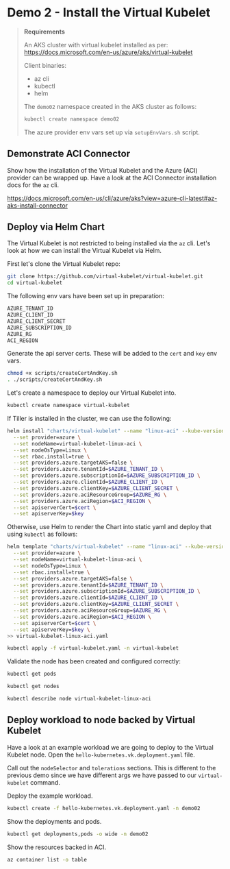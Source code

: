 # Demo 2 - Install the Virtual Kubelet

> **Requirements**
>
> An AKS cluster with virtual kubelet installed as per: https://docs.microsoft.com/en-us/azure/aks/virtual-kubelet
>
> Client binaries:
> - az cli
> - kubectl
> - helm
>
> The `demo02` namespace created in the AKS cluster as follows:
>
> ```bash
> kubectl create namespace demo02
> ```
> 
> The azure provider env vars set up via `setupEnvVars.sh` script.

## Demonstrate ACI Connector

Show how the installation of the Virtual Kubelet and the Azure (ACI) provider can be wrapped up. Have a look at the ACI Connector installation docs for the `az` cli.

https://docs.microsoft.com/en-us/cli/azure/aks?view=azure-cli-latest#az-aks-install-connector

## Deploy via Helm Chart

The Virtual Kubelet is not restricted to being installed via the `az` cli. Let's look at how we can install the Virtual Kubelet via Helm.

First let's clone the Virtual Kubelet repo:

```bash
git clone https://github.com/virtual-kubelet/virtual-kubelet.git
cd virtual-kubelet
```

The following env vars have been set up in preparation:

```bash
AZURE_TENANT_ID
AZURE_CLIENT_ID
AZURE_CLIENT_SECRET
AZURE_SUBSCRIPTION_ID
AZURE_RG
ACI_REGION
```

Generate the api server certs. These will be added to the `cert` and `key` env vars.

```bash
chmod +x scripts/createCertAndKey.sh
. ./scripts/createCertAndKey.sh
```

Let's create a namespace to deploy our Virtual Kubelet into.

```bash
kubectl create namespace virtual-kubelet
```

If Tiller is installed in the cluster, we can use the following:

```bash
helm install "charts/virtual-kubelet" --name "linux-aci" --kube-version "1.11" --namespace "virtual-kubelet" \
  --set provider=azure \
  --set nodeName=virtual-kubelet-linux-aci \
  --set nodeOsType=Linux \
  --set rbac.install=true \
  --set providers.azure.targetAKS=false \
  --set providers.azure.tenantId=$AZURE_TENANT_ID \
  --set providers.azure.subscriptionId=$AZURE_SUBSCRIPTION_ID \
  --set providers.azure.clientId=$AZURE_CLIENT_ID \
  --set providers.azure.clientKey=$AZURE_CLIENT_SECRET \
  --set providers.azure.aciResourceGroup=$AZURE_RG \
  --set providers.azure.aciRegion=$ACI_REGION \
  --set apiserverCert=$cert \
  --set apiserverKey=$key
```

Otherwise, use Helm to render the Chart into static yaml and deploy that using `kubectl` as follows:

```bash
helm template "charts/virtual-kubelet" --name "linux-aci" --kube-version "1.11" --namespace "virtual-kubelet" \
  --set provider=azure \
  --set nodeName=virtual-kubelet-linux-aci \
  --set nodeOsType=Linux \
  --set rbac.install=true \
  --set providers.azure.targetAKS=false \
  --set providers.azure.tenantId=$AZURE_TENANT_ID \
  --set providers.azure.subscriptionId=$AZURE_SUBSCRIPTION_ID \
  --set providers.azure.clientId=$AZURE_CLIENT_ID \
  --set providers.azure.clientKey=$AZURE_CLIENT_SECRET \
  --set providers.azure.aciResourceGroup=$AZURE_RG \
  --set providers.azure.aciRegion=$ACI_REGION \
  --set apiserverCert=$cert \
  --set apiserverKey=$key \
>> virtual-kubelet-linux-aci.yaml

kubectl apply -f virtual-kubelet.yaml -n virtual-kubelet
```

Validate the node has been created and configured correctly:

```bash
kubectl get pods

kubectl get nodes

kubectl describe node virtual-kubelet-linux-aci
```

## Deploy workload to node backed by Virtual Kubelet

Have a look at an example workload we are going to deploy to the Virtual Kubelet node. Open the `hello-kubernetes.vk.deployment.yaml` file.

Call out the `nodeSelector` and `tolerations` sections. This is different to the previous demo since we have different args we have passed to our `virtual-kubelet` command.

Deploy the example workload.

```bash
kubectl create -f hello-kubernetes.vk.deployment.yaml -n demo02
```

Show the deployments and pods.

```bash
kubectl get deployments,pods -o wide -n demo02
```

Show the resources backed in ACI.

```bash
az container list -o table
```